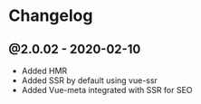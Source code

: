 # Changelog

## @2.0.02 - 2020-02-10
- Added HMR
- Added SSR by default using vue-ssr
- Added Vue-meta integrated with SSR for SEO
